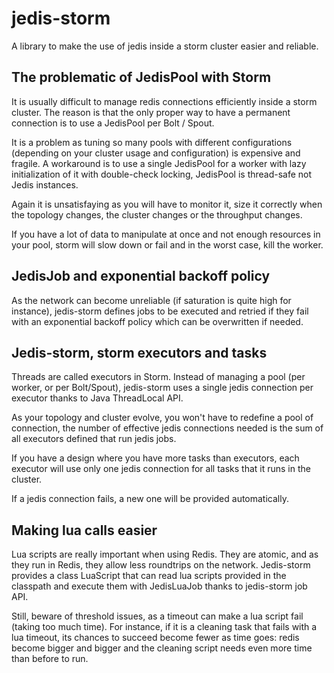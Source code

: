 jedis-storm
===========

A library to make the use of jedis inside a storm cluster easier and reliable.

The problematic of JedisPool with Storm
---------------------------------------

It is usually difficult to manage redis connections efficiently inside a storm cluster. The reason is that the only proper way to have a permanent connection is to use a JedisPool per Bolt / Spout.

It is a problem as tuning so many pools with different configurations (depending on your cluster usage and configuration) is expensive and fragile. A workaround is to use a single JedisPool for a worker with lazy initialization of it with double-check locking, JedisPool is thread-safe not Jedis instances.

Again it is unsatisfaying as you will have to monitor it, size it correctly when the topology changes, the cluster changes or the throughput changes.

If you have a lot of data to manipulate at once and not enough resources in your pool, storm will slow down or fail and in the worst case, kill the worker.

JedisJob and exponential backoff policy
---------------------------------------

As the network can become unreliable (if saturation is quite high for instance), jedis-storm defines jobs to be executed and retried if they fail with an exponential backoff policy which can be overwritten if needed.

Jedis-storm, storm executors and tasks
--------------------------------------

Threads are called executors in Storm. Instead of managing a pool (per worker, or per Bolt/Spout), jedis-storm uses a single jedis connection per executor thanks to Java ThreadLocal API.

As your topology and cluster evolve, you won't have to redefine a pool of connection, the number of effective jedis connections needed is the sum of all executors defined that run jedis jobs.

If you have a design where you have more tasks than executors, each executor will use only one jedis connection for all tasks that it runs in the cluster.

If a jedis connection fails, a new one will be provided automatically.

Making lua calls easier
-----------------------

Lua scripts are really important when using Redis. They are atomic, and as they run in Redis, they allow less roundtrips on the network. Jedis-storm provides a class LuaScript that can read lua scripts provided in the classpath and execute them with JedisLuaJob thanks to jedis-storm job API.

Still, beware of threshold issues, as a timeout can make a lua script fail (taking too much time). For instance, if it is a cleaning task that fails with a lua timeout, its chances to succeed become fewer as time goes: redis become bigger and bigger and the cleaning script needs even more time than before to run.

